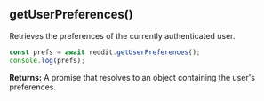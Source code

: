 ## getUserPreferences()

Retrieves the preferences of the currently authenticated user.

```typescript
const prefs = await reddit.getUserPreferences();
console.log(prefs);
```

**Returns:** A promise that resolves to an object containing the user's preferences.
